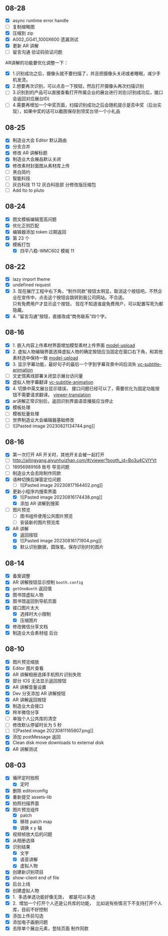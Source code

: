 ## 08-28

- [x] async runtime error handle
- [ ] 复制缩略图
- [x] 压缩到 zip
- [x] A002_GG41_1000X600 遗漏测试
- [x] 更新 AR 讲解
- [ ] 留言沟通 验证码验证问题

AR讲解的功能要优化调整一下：  
- [x] 1.识别成功之后，摄像头就不要扫描了，并且把摄像头关闭或者睡眠，减少手机发烫。  
- [x] 2.想要再次识别，可以点击一下按钮，然后打开摄像头再次扫描识别  
- [ ] 3.识别到的产品可以直接查看打开所属企业的展台进行浏览(识别成功后，接口会返回对应展台ID)  
- [ ] 4.需要再增加一个中奖页面，扫描识别成功之后会随机提示是否中奖（后台实现），如果中奖的话可以截图保存到领奖台领一个小礼品
## 08-25

- [x] 制造业大会 Editor 默认路由
- [x] 分支合并
- [x] 修改 AR 讲解标题
- [x] 制造业大会展品默认关闭
- [x] 修改素材封面图从素材库上传
- [ ] 黑白简约
- [ ] 智能科技
- [ ] 灰白科技 11 12 灰白科技部 分修改版压缩包
- [ ] Add lto to pluto
## 08-24

- [x] 图文模板编辑宽高问题
- [x] 优化正则匹配
- [x] 编辑器添加 token 过期返回
- [x] 第 23 个
- [x] 模板打包
	- [x] 四平八稳-WMC602 模板 11
## 08-22

- [x] lazy import theme
- [x] undefined request
- [x] 3. 现在展厅工程中右下角，“制作同款”按钮太明显，取消这个按钮吧。不然企业在宣传中，点击这个按钮会跳转到我公司网站。不合适。  
只有免费用户才显示这个按钮， 现在不知道谁是免费用户，可以配置写死为都隐藏。  
- [x] 4. ”留言沟通”按钮，直接改成“商务联系”四个字。
## 08-16

- [x] 1. 嵌入内容上传素材界面增加模型素材上传界面  [model-upload](http://192.168.1.22/yunhuizhan/frontend/show-client/-/commits/feature/model-upload)
- [x] 2. 虚拟人物编辑界面选择虚拟人物的确定按钮应当固定在窗口右下角，和其他素材选中保持一致  [model-upload](http://192.168.1.22/yunhuizhan/frontend/show-client/-/commits/feature/model-upload)
- [x] 3. 显示字幕功能，最好句子的最后一个字到字幕背景中间后消失 [vc-subtitle-animation](http://192.168.1.22/yunhuizhan/frontend/show-client/-/commits/fix/vc-subtitle-animation)  
- [ ] 文史馆离线部署关闭显示展台访问量
- [x] 虚拟人物字幕翻译 [vc-subtitle-animation](http://192.168.1.22/yunhuizhan/frontend/show-client/-/commits/fix/vc-subtitle-animation)  
- [x] 4. 切换中英文展台显示错误， 接口问题已经可以了，需要优化为固定功能按钮不需要请求翻译。 [viewer-translation](http://192.168.1.22/yunhuizhan/frontend/show-client/-/commits/fix/viewer-translation)
- [x] ar讲解正常识别后，返回识别界面语音播报应当停止
- [x] 模板处理
- [ ] 模板批量处理
- [ ] 世界制造业大会编辑器基础修改
- [ ] ![[Pasted image 20230821134744.png]]
## 08-16

- [x] 第一次打开 AR 开关时，其他开关会被一起打开
- [ ] http://ailingyang.aiyunhuizhan.com/#/viewer?booth_id=Bo3u4CVIYVt
- [ ] 18956989168 账号 导览问题
- [ ] 制造业大会去除制作同款
- [x] 语种切换后弹窗定位问题
	- [ ] ![[Pasted image 20230817164402.png]]
- [x] 更新小程序内搜索界面
	- [x] ![[Pasted image 20230816174438.png]]
	- [x] 添加 AR 讲解到搜索
- [ ] 图片预览
	- [ ] 图书组件使用公共图片预览
	- [ ] 安装新的图片预览库
- [x] AR 讲解
	- [x] 返回按钮
	- [x] ![[Pasted image 20230816171904.png]]
	- [x] 默认识别数据，圆珠笔。保存识别时的图片
## 08-14

- [x] 备案调整
- [x] AR 讲解按钮显示控制 `booth.config`
- [x] `getOneBooth` 返回值
- [x] 图书馆虚拟人物
- [x] 图书馆返回到导航页面
- [x] 接口图片太大
	- [x] 选择时大小限制
	- [x] 压缩图片
- [x] 修改微信分享文档
- [x] 制造业大会素材组 后台
## 08-10

- [x] 图片预览缩放
- [x] Editor 图片查看
- [x] AR 讲解相册选择手机照片识别失败
- [x] 部分 IOS 无法显示返回按钮
- [x] AR 讲解音量设置
- [x] Dev 分支添加 AR 讲解按钮
- [x] AR 讲解返回按钮
- [x] 制造业大会接口
- [x] 羚羊微信分享
- [ ] 单独个人公共库的清空
- [ ] 修改默认停留时长为 5 秒
- [ ] ![[Pasted image 20230811165607.png]]
- [x] 添加 postMessage 返回
- [x] Clean disk move downloads to external disk
- [x] AR 讲解测试
## 08-03

- [x] 循环定时拍照
  - [x] 定时
- [x] 删除 editorconfig
- [x] 重新提交 assets-lib
- [x] 拍照扫描界面
- [x] 图片预览组件
  - [x] patch
  - [x] 移除 patch map
  - [x] 调换 x y 轴
- [x] 视频帧放大后的问题
- [x] 从相册选择
- [x] 识别结果
	- [x] 文字
	- [x] 语音讲解
	- [x] 虚拟人物
- [x] 创建新识别项目
- [x] show-client end of file
- [x] 后台上线
- [x] 创建虚拟人物
- [x] 1.  多选单选功能好像无效，  都是可以多选
- [x] 2.  增加一个打开个人还是公共库的功能，  比如说有些情况下不支持打开个人库，目前不好控制
- [x] 添加上传前勾选
- [x] 添加电子画册问题
- [x] 去除单个展台元素，登陆页面 制作同款
